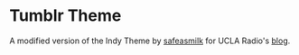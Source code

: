 # Tumblr Theme

A modified version of the Indy Theme by [safeasmilk](http://safeasmilk.co/) for UCLA Radio's [blog](http://blog.uclaradio.com/). 


